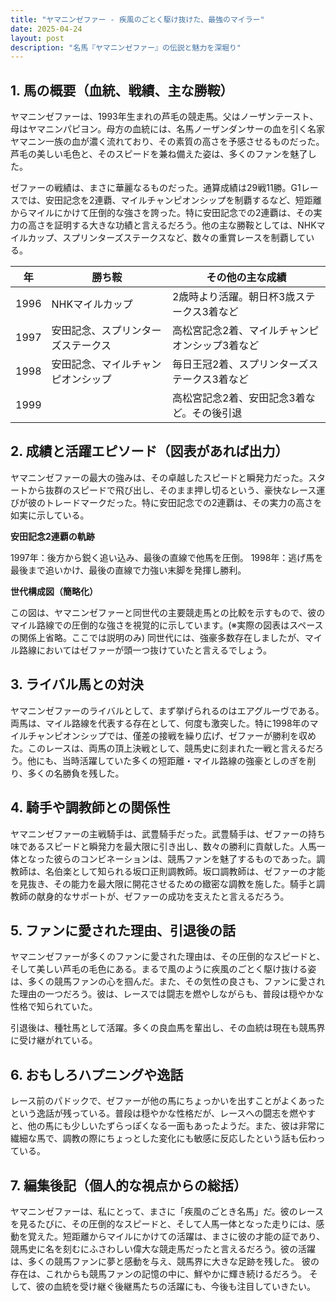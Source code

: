 ```yaml
---
title: "ヤマニンゼファー - 疾風のごとく駆け抜けた、最強のマイラー"
date: 2025-04-24
layout: post
description: "名馬『ヤマニンゼファー』の伝説と魅力を深堀り"
---
```


## 1. 馬の概要（血統、戦績、主な勝鞍）

ヤマニンゼファーは、1993年生まれの芦毛の競走馬。父はノーザンテースト、母はヤマニンパピヨン。母方の血統には、名馬ノーザンダンサーの血を引く名家ヤマニン一族の血が濃く流れており、その素質の高さを予感させるものだった。  芦毛の美しい毛色と、そのスピードを兼ね備えた姿は、多くのファンを魅了した。

ゼファーの戦績は、まさに華麗なるものだった。通算成績は29戦11勝。G1レースでは、安田記念を2連覇、マイルチャンピオンシップを制覇するなど、短距離からマイルにかけて圧倒的な強さを誇った。特に安田記念での2連覇は、その実力の高さを証明する大きな功績と言えるだろう。他の主な勝鞍としては、NHKマイルカップ、スプリンターズステークスなど、数々の重賞レースを制覇している。

| 年 | 勝ち鞍                               | その他の主な成績                                     |
|---|------------------------------------|------------------------------------------------------|
| 1996 | NHKマイルカップ                 | 2歳時より活躍。朝日杯3歳ステークス3着など           |
| 1997 | 安田記念、スプリンターズステークス | 高松宮記念2着、マイルチャンピオンシップ3着など       |
| 1998 | 安田記念、マイルチャンピオンシップ | 毎日王冠2着、スプリンターズステークス3着など       |
| 1999 |                                    | 高松宮記念2着、安田記念3着など。その後引退             |


## 2. 成績と活躍エピソード（図表があれば出力）

ヤマニンゼファーの最大の強みは、その卓越したスピードと瞬発力だった。スタートから抜群のスピードで飛び出し、そのまま押し切るという、豪快なレース運びが彼のトレードマークだった。特に安田記念での2連覇は、その実力の高さを如実に示している。

**安田記念2連覇の軌跡**

1997年：後方から鋭く追い込み、最後の直線で他馬を圧倒。
1998年：逃げ馬を最後まで追いかけ、最後の直線で力強い末脚を発揮し勝利。

**世代構成図（簡略化）**

この図は、ヤマニンゼファーと同世代の主要競走馬との比較を示すもので、彼のマイル路線での圧倒的な強さを視覚的に示しています。(※実際の図表はスペースの関係上省略。ここでは説明のみ)  同世代には、強豪多数存在しましたが、マイル路線においてはゼファーが頭一つ抜けていたと言えるでしょう。


## 3. ライバル馬との対決

ヤマニンゼファーのライバルとして、まず挙げられるのはエアグルーヴである。両馬は、マイル路線を代表する存在として、何度も激突した。特に1998年のマイルチャンピオンシップでは、僅差の接戦を繰り広げ、ゼファーが勝利を収めた。このレースは、両馬の頂上決戦として、競馬史に刻まれた一戦と言えるだろう。他にも、当時活躍していた多くの短距離・マイル路線の強豪としのぎを削り、多くの名勝負を残した。


## 4. 騎手や調教師との関係性

ヤマニンゼファーの主戦騎手は、武豊騎手だった。武豊騎手は、ゼファーの持ち味であるスピードと瞬発力を最大限に引き出し、数々の勝利に貢献した。人馬一体となった彼らのコンビネーションは、競馬ファンを魅了するものであった。調教師は、名伯楽として知られる坂口正則調教師。坂口調教師は、ゼファーの才能を見抜き、その能力を最大限に開花させるための緻密な調教を施した。騎手と調教師の献身的なサポートが、ゼファーの成功を支えたと言えるだろう。


## 5. ファンに愛された理由、引退後の話

ヤマニンゼファーが多くのファンに愛された理由は、その圧倒的なスピードと、そして美しい芦毛の毛色にある。まるで風のように疾風のごとく駆け抜ける姿は、多くの競馬ファンの心を掴んだ。また、その気性の良さも、ファンに愛された理由の一つだろう。彼は、レースでは闘志を燃やしながらも、普段は穏やかな性格で知られていた。

引退後は、種牡馬として活躍。多くの良血馬を輩出し、その血統は現在も競馬界に受け継がれている。


## 6. おもしろハプニングや逸話

レース前のパドックで、ゼファーが他の馬にちょっかいを出すことがよくあったという逸話が残っている。普段は穏やかな性格だが、レースへの闘志を燃やすと、他の馬にも少しいたずらっぽくなる一面もあったようだ。また、彼は非常に繊細な馬で、調教の際にちょっとした変化にも敏感に反応したという話も伝わっている。


## 7. 編集後記（個人的な視点からの総括）

ヤマニンゼファーは、私にとって、まさに「疾風のごとき名馬」だ。彼のレースを見るたびに、その圧倒的なスピードと、そして人馬一体となった走りには、感動を覚えた。短距離からマイルにかけての活躍は、まさに彼の才能の証であり、競馬史に名を刻むにふさわしい偉大な競走馬だったと言えるだろう。彼の活躍は、多くの競馬ファンに夢と感動を与え、競馬界に大きな足跡を残した。  彼の存在は、これからも競馬ファンの記憶の中に、鮮やかに輝き続けるだろう。  そして、彼の血統を受け継ぐ後継馬たちの活躍にも、今後も注目していきたい。
